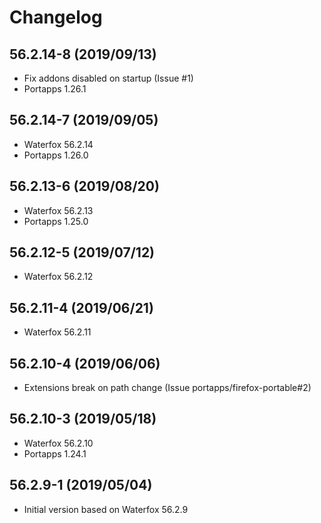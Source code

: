 # Changelog

## 56.2.14-8 (2019/09/13)

* Fix addons disabled on startup (Issue #1)
* Portapps 1.26.1

## 56.2.14-7 (2019/09/05)

* Waterfox 56.2.14
* Portapps 1.26.0

## 56.2.13-6 (2019/08/20)

* Waterfox 56.2.13
* Portapps 1.25.0

## 56.2.12-5 (2019/07/12)

* Waterfox 56.2.12

## 56.2.11-4 (2019/06/21)

* Waterfox 56.2.11

## 56.2.10-4 (2019/06/06)

* Extensions break on path change (Issue portapps/firefox-portable#2)

## 56.2.10-3 (2019/05/18)

* Waterfox 56.2.10
* Portapps 1.24.1

## 56.2.9-1 (2019/05/04)

* Initial version based on Waterfox 56.2.9
